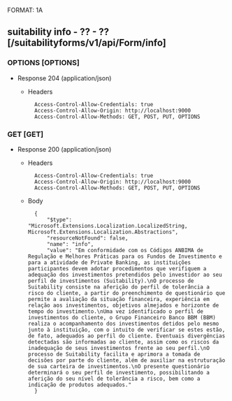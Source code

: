 FORMAT: 1A

## suitability info - ?? - ?? [/suitabilityforms/v1/api/Form/info]

### OPTIONS [OPTIONS]

+ Response 204 (application/json)

  + Headers

          Access-Control-Allow-Credentials: true
          Access-Control-Allow-Origin: http://localhost:9000
          Access-Control-Allow-Methods: GET, POST, PUT, OPTIONS

### GET [GET]

+ Response 200 (application/json)

  + Headers

          Access-Control-Allow-Credentials: true
          Access-Control-Allow-Origin: http://localhost:9000
          Access-Control-Allow-Methods: GET, POST, PUT, OPTIONS

  + Body

          {
              "$type": "Microsoft.Extensions.Localization.LocalizedString, Microsoft.Extensions.Localization.Abstractions",
              "resourceNotFound": false,
              "name": "info",
              "value": "Em conformidade com os Códigos ANBIMA de Regulação e Melhores Práticas para os Fundos de Investimento e para a atividade de Private Banking, as instituições participantes devem adotar procedimentos que verifiquem a adequação dos investimentos pretendidos pelo investidor ao seu perfil de investimentos (Suitability).\nO processo de Suitability consiste na aferição do perfil de tolerância a risco do cliente, a partir do preenchimento de questionário que permite a avaliação da situação financeira, experiência em relação aos investimentos, objetivos almejados e horizonte de tempo do investimento.\nUma vez identificado o perfil de investimentos do cliente, o Grupo Financeiro Banco BBM (BBM) realiza o acompanhamento dos investimentos detidos pelo mesmo junto à instituição, com o intuito de verificar se estes estão, de fato, adequados ao perfil do cliente. Eventuais divergências detectadas são informadas ao cliente, assim como os riscos da inadequação de seus investimentos frente ao seu perfil.\nO processo de Suitability facilita e aprimora a tomada de decisões por parte do cliente, além de auxiliar na estruturação de sua carteira de investimentos.\nO presente questionário determinará o seu perfil de investimento, possibilitando a aferição do seu nível de tolerância a risco, bem como a indicação de produtos adequados."
          }
